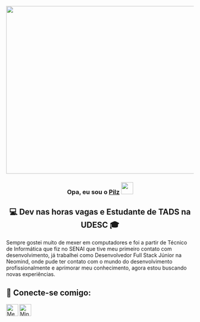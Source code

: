 <p align="center">
  <img width="1000" height="450" src="https://user-images.githubusercontent.com/67395760/150650793-30e9d8ef-365b-4236-ab0d-fe670d65eb51.png">
</p>

<div align="center">
  <h3>Opa, eu sou o <a href="https://www.linkedin.com/in/felipevpilz/">Pilz</a> <img height="32px" src="https://media.giphy.com/media/hvRJCLFzcasrR4ia7z/giphy.gif"></h3>
  <h2>💻 Dev nas horas vagas e Estudante de TADS na UDESC 🎓</h2>
</div>

Sempre gostei muito de mexer em computadores e foi a partir de Técnico de Informática que fiz no SENAI que tive meu primeiro contato com desenvolvimento, já trabalhei como Desenvolvedor Full Stack Júnior na Neomind, onde pude ter contato com o mundo do desenvolvimento profissionalmente e aprimorar meu conhecimento, agora estou buscando novas experiências.

<h2>🤝 Conecte-se comigo:</h2>

<a href="https://www.linkedin.com/in/felipe-vilvert-pilz-b623a6197">
  <img align="left" alt="Meu LinkedIN" width="32px" src="https://upload.wikimedia.org/wikipedia/commons/thumb/f/f8/LinkedIn_icon_circle.svg/2048px-LinkedIn_icon_circle.svg.png" />
</a>
<a href="https://steamcommunity.com/id/felipepilz/">
  <img align="left" alt="Minha Steam" width="32px" src="https://static.wikia.nocookie.net/halo/images/e/e1/1024px-Steam_icon_logo.svg.png/revision/latest?cb=20200110170606" />
</a>
